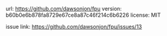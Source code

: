 url: https://github.com/dawsonjon/fpu
version: b60b0e6b878fa8729e67ce8a87c46f214c6b6226
license: MIT

issue link: https://github.com/dawsonjon/fpu/issues/13
